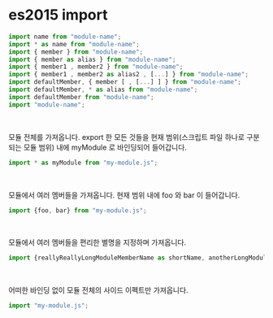 # es2015 import

```javascript
import name from "module-name";
import * as name from "module-name";
import { member } from "module-name";
import { member as alias } from "module-name";
import { member1 , member2 } from "module-name";
import { member1 , member2 as alias2 , [...] } from "module-name";
import defaultMember, { member [ , [...] ] } from "module-name";
import defaultMember, * as alias from "module-name";
import defaultMember from "module-name";
import "module-name";
```

<br>

모듈 전체를 가져옵니다. export 한 모든 것들을 현재 범위(스크립트 파일 하나로 구분되는 모듈 범위) 내에 myModule 로 바인딩되어 들어갑니다.

```javascript
import * as myModule from "my-module.js";
```

<br>

모듈에서 여러 멤버들을 가져옵니다. 현재 범위 내에 foo 와 bar 이 들어갑니다.

```javascript
import {foo, bar} from "my-module.js";
```

<br>

모듈에서 여러 멤버들을 편리한 별명을 지정하며 가져옵니다.

```javascript
import {reallyReallyLongModuleMemberName as shortName, anotherLongModuleName as short} from "my-module.js";
```

<br>

어떠한 바인딩 없이 모듈 전체의 사이드 이펙트만 가져옵니다.

```javascript
import "my-module.js";
```